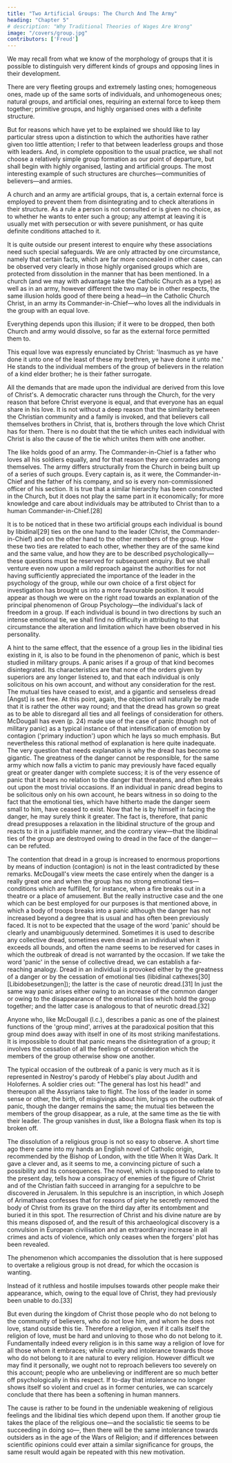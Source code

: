 ```yaml
---
title: "Two Artificial Groups: The Church And The Army"
heading: "Chapter 5"
# description: "Why Traditional Theories of Wages Are Wrong"
image: "/covers/group.jpg"
contributors: ['Freud']
---
```



We may recall from what we know of the morphology of groups that it is possible to distinguish very different kinds of groups and opposing lines in their development. 

There are very fleeting groups and extremely lasting ones; homogeneous ones, made up of the same sorts of individuals, and unhomogeneous ones; natural groups, and artificial ones, requiring an external force to keep them together; primitive groups, and highly organised ones with a definite structure. 

But for reasons which have yet to be explained we should like to lay particular stress upon a distinction to which the authorities have rather given too little attention; I refer to that between leaderless groups and those with leaders. And, in complete opposition to the usual practice, we shall not choose a relatively simple group formation as our point of departure, but shall begin with highly organised, lasting and artificial groups. The most interesting example of such structures are churches—communities of believers—and armies.

A church and an army are artificial groups, that is, a certain external force is employed to prevent them from disintegrating and to check alterations in their structure. As a rule a person is not consulted or is given no choice, as to whether he wants to enter such a group; any attempt at leaving it is usually met with persecution or with severe punishment, or has quite definite conditions attached to it. 

It is quite outside our present interest to enquire why these associations need such special safeguards. We are only attracted by one circumstance, namely that certain facts, which are far more concealed in other cases, can be observed very clearly in those highly organised groups which are protected from dissolution in the manner that has been mentioned. In a church (and we may with advantage take the Catholic Church as a type) as well as in an army, however different the two may be in other respects, the same illusion holds good of there being a head—in the Catholic Church Christ, in an army its Commander-in-Chief—who loves all the individuals in the group with an equal love. 

Everything depends upon this illusion; if it were to be dropped, then both Church and army would dissolve, so far as the external force permitted them to. 

This equal love was expressly enunciated by Christ: 'Inasmuch as ye have done it unto one of the least of these my brethren, ye have done it unto me.' He stands to the individual members of the group of believers in the relation of a kind elder brother; he is their father surrogate. 

All the demands that are made upon the individual are derived from this love of Christ's. A democratic character runs through the Church, for the very reason that before Christ everyone is equal, and that everyone has an equal share in his love. It is not without a deep reason that the similarity between the Christian community and a family is invoked, and that believers call themselves brothers in Christ, that is, brothers through the love which Christ has for them. There is no doubt that the tie which unites each individual with Christ is also the cause of the tie which unites them with one another.

The like holds good of an army. The Commander-in-Chief is a father who loves all his soldiers equally, and for that reason they are comrades among themselves. The army differs structurally from the Church in being built up of a series of such groups. Every captain is, as it were, the Commander-in-Chief and the father of his company, and so is every non-commissioned officer of his section. It is true that a similar hierarchy has been constructed in the Church, but it does not play the same part in it economically; for more knowledge and care about individuals may be attributed to Christ than to a human Commander-in-Chief.[28]

It is to be noticed that in these two artificial groups each individual is bound by libidinal[29] ties on the one hand to the leader (Christ, the Commander-in-Chief) and on the other hand to the other members of the group. How these two ties are related to each other, whether they are of the same kind and the same value, and how they are to be described psychologically—these questions must be reserved for subsequent enquiry. But we shall venture even now upon a mild reproach against the authorities for not having sufficiently appreciated the importance of the leader in the psychology of the group, while our own choice of a first object for investigation has brought us into a more favourable position. It would appear as though we were on the right road towards an explanation of the principal phenomenon of Group Psychology—the individual's lack of freedom in a group. If each individual is bound in two directions by such an intense emotional tie, we shall find no difficulty in attributing to that circumstance the alteration and limitation which have been observed in his personality.

A hint to the same effect, that the essence of a group lies in the libidinal ties existing in it, is also to be found in the phenomenon of panic, which is best studied in military groups. A panic arises if a group of that kind becomes disintegrated. Its characteristics are that none of the orders given by superiors are any longer listened to, and that each individual is only solicitous on his own account, and without any consideration for the rest. The mutual ties have ceased to exist, and a gigantic and senseless dread [Angst] is set free. At this point, again, the objection will naturally be made that it is rather the other way round; and that the dread has grown so great as to be able to disregard all ties and all feelings of consideration for others. McDougall has even (p. 24) made use of the case of panic (though not of military panic) as a typical instance of that intensification of emotion by contagion ('primary induction') upon which he lays so much emphasis. But nevertheless this rational method of explanation is here quite inadequate. The very question that needs explanation is why the dread has become so gigantic. The greatness of the danger cannot be responsible, for the same army which now falls a victim to panic may previously have faced equally great or greater danger with complete success; it is of the very essence of panic that it bears no relation to the danger that threatens, and often breaks out upon the most trivial occasions. If an individual in panic dread begins to be solicitous only on his own account, he bears witness in so doing to the fact that the emotional ties, which have hitherto made the danger seem small to him, have ceased to exist. Now that he is by himself in facing the danger, he may surely think it greater. The fact is, therefore, that panic dread presupposes a relaxation in the libidinal structure of the group and reacts to it in a justifiable manner, and the contrary view—that the libidinal ties of the group are destroyed owing to dread in the face of the danger—can be refuted.

The contention that dread in a group is increased to enormous proportions by means of induction (contagion) is not in the least contradicted by these remarks. McDougall's view meets the case entirely when the danger is a really great one and when the group has no strong emotional ties—conditions which are fulfilled, for instance, when a fire breaks out in a theatre or a place of amusement. But the really instructive case and the one which can be best employed for our purposes is that mentioned above, in which a body of troops breaks into a panic although the danger has not increased beyond a degree that is usual and has often been previously faced. It is not to be expected that the usage of the word 'panic' should be clearly and unambiguously determined. Sometimes it is used to describe any collective dread, sometimes even dread in an individual when it exceeds all bounds, and often the name seems to be reserved for cases in which the outbreak of dread is not warranted by the occasion. If we take the word 'panic' in the sense of collective dread, we can establish a far-reaching analogy. Dread in an individual is provoked either by the greatness of a danger or by the cessation of emotional ties (libidinal cathexes[30] [Libidobesetzungen]); the latter is the case of neurotic dread.[31] In just the same way panic arises either owing to an increase of the common danger or owing to the disappearance of the emotional ties which hold the group together; and the latter case is analogous to that of neurotic dread.[32]

Anyone who, like McDougall (l.c.), describes a panic as one of the plainest functions of the 'group mind', arrives at the paradoxical position that this group mind does away with itself in one of its most striking manifestations. It is impossible to doubt that panic means the disintegration of a group; it involves the cessation of all the feelings of consideration which the members of the group otherwise show one another.

The typical occasion of the outbreak of a panic is very much as it is represented in Nestroy's parody of Hebbel's play about Judith and Holofernes. A soldier cries out: "The general has lost his head!" and thereupon all the Assyrians take to flight. The loss of the leader in some sense or other, the birth, of misgivings about him, brings on the outbreak of panic, though the danger remains the same; the mutual ties between the members of the group disappear, as a rule, at the same time as the tie with their leader. The group vanishes in dust, like a Bologna flask when its top is broken off.

The dissolution of a religious group is not so easy to observe. A short time ago there came into my hands an English novel of Catholic origin, recommended by the Bishop of London, with the title When It Was Dark. It gave a clever and, as it seems to me, a convincing picture of such a possibility and its consequences. The novel, which is supposed to relate to the present day, tells how a conspiracy of enemies of the figure of Christ and of the Christian faith succeed in arranging for a sepulchre to be discovered in Jerusalem. In this sepulchre is an inscription, in which Joseph of Arimathaea confesses that for reasons of piety he secretly removed the body of Christ from its grave on the third day after its entombment and buried it in this spot. The resurrection of Christ and his divine nature are by this means disposed of, and the result of this archaeological discovery is a convulsion in European civilisation and an extraordinary increase in all crimes and acts of violence, which only ceases when the forgers' plot has been revealed.

The phenomenon which accompanies the dissolution that is here supposed to overtake a religious group is not dread, for which the occasion is wanting. 

Instead of it ruthless and hostile impulses towards other people make their appearance, which, owing to the equal love of Christ, they had previously been unable to do.[33] 

But even during the kingdom of Christ those people who do not belong to the community of believers, who do not love him, and whom he does not love, stand outside this tie. Therefore a religion, even if it calls itself the religion of love, must be hard and unloving to those who do not belong to it. Fundamentally indeed every religion is in this same way a religion of love for all those whom it embraces; while cruelty and intolerance towards those who do not belong to it are natural to every religion. However difficult we may find it personally, we ought not to reproach believers too severely on this account; people who are unbelieving or indifferent are so much better off psychologically in this respect. If to-day that intolerance no longer shows itself so violent and cruel as in former centuries, we can scarcely conclude that there has been a softening in human manners.

The cause is rather to be found in the undeniable weakening of religious feelings and the libidinal ties which depend upon them. If another group tie takes the place of the religious one—and the socialistic tie seems to be succeeding in doing so—, then there will be the same intolerance towards outsiders as in the age of the Wars of Religion; and if differences between scientific opinions could ever attain a similar significance for groups, the same result would again be repeated with this new motivation.

